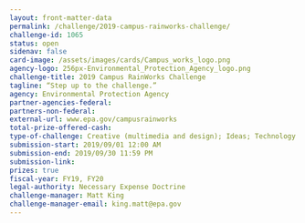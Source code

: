 ```yaml
---
layout: front-matter-data
permalink: /challenge/2019-campus-rainworks-challenge/
challenge-id: 1065
status: open
sidenav: false
card-image: /assets/images/cards/Campus_works_logo.png
agency-logo: 256px-Environmental_Protection_Agency_logo.png
challenge-title: 2019 Campus RainWorks Challenge
tagline: “Step up to the challenge.”
agency: Environmental Protection Agency
partner-agencies-federal: 
partners-non-federal: 
external-url: www.epa.gov/campusrainworks
total-prize-offered-cash:
type-of-challenge: Creative (multimedia and design); Ideas; Technology demonstration and hardware; Scientific
submission-start: 2019/09/01 12:00 AM
submission-end: 2019/09/30 11:59 PM
submission-link: 
prizes: true
fiscal-year: FY19, FY20
legal-authority: Necessary Expense Doctrine
challenge-manager: Matt King
challenge-manager-email: king.matt@epa.gov
---
```

